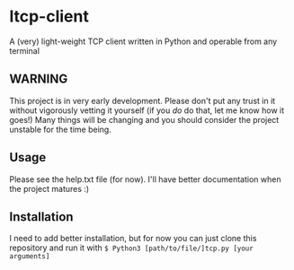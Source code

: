 # ltcp-client
A (very) light-weight TCP client written in Python and operable from any terminal

## WARNING
This project is in very early development. Please don't put any trust in it without vigorously vetting it yourself (if you *do* do that, let me know how it goes!)
Many things will be changing and you should consider the project unstable for the time being.

## Usage
Please see the help.txt file (for now). I'll have better documentation when the project matures :)

## Installation
I need to add better installation, but for now you can just clone this repository and run it with
```$ Python3 [path/to/file/]tcp.py [your arguments]```
